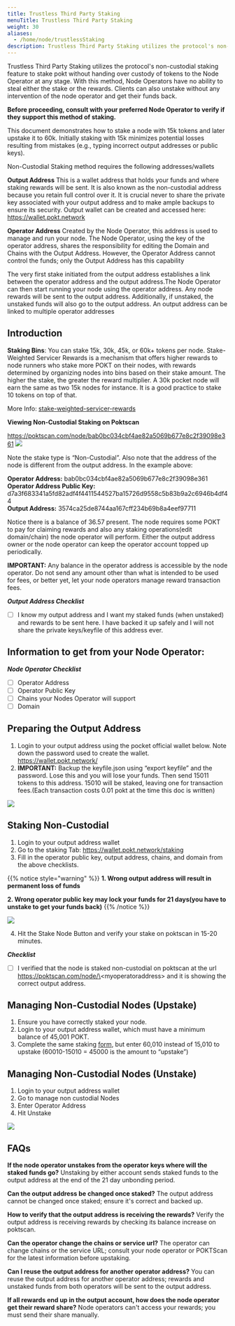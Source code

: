 ```yaml
---
title: Trustless Third Party Staking
menuTitle: Trustless Third Party Staking
weight: 30
aliases:
  - /home/node/trustlessStaking
description: Trustless Third Party Staking utilizes the protocol's non-custodial staking feature to stake pokt without handing over custody of tokens to the Node Operator at any stage.
---
```


Trustless Third Party Staking utilizes the protocol's non-custodial staking feature to stake pokt without handing over custody of tokens to the Node Operator at any stage. With this method, Node Operators have no ability to steal either the stake or the rewards. Clients can also unstake without any intervention of the node operator and get their funds back.

**Before proceeding, consult with your preferred Node Operator to verify if they support this method of staking.**

This document demonstrates how to stake a node with 15k tokens and later upstake it to 60k. 
Initially staking with 15k minimizes potential losses resulting from mistakes (e.g., typing incorrect output addresses or public keys). 

Non-Custodial Staking method requires the following addresses/wallets

**Output Address**
This is a wallet address that holds your funds and where staking rewards will be sent. 
It is also known as the non-custodial address because you retain full control over it. 
It is crucial never to share the private key associated with your output address and to make ample backups to ensure its security.
Output wallet can be created and accessed here: https://wallet.pokt.network

**Operator Address**
Created by the Node Operator, this address is used to manage and run your node. The Node Operator, using the key of the operator address, shares the responsibility 
for editing the Domain and Chains with the Output Address. However, the Operator Address cannot control the funds; only the Output Address has this capability


The very first stake initiated from the output address establishes a link between the operator address and the output address.The Node Operator can then start running your node using the operator address. Any node rewards will be sent to the output address. Additionally, if unstaked, the unstaked funds will also go to the output address. An output address can be linked to multiple operator addresses

## Introduction

**Staking Bins**:
You can stake 15k, 30k, 45k, or 60k+ tokens per node.
Stake-Weighted Servicer Rewards is a mechanism that offers higher rewards to node runners who stake more POKT on their nodes, with rewards determined by organizing nodes into bins based on their stake amount. The higher the stake, the greater the reward multiplier.
A 30k pocket node will earn the same as two 15k nodes for instance. It is a good practice to stake 10 tokens on top of that. 

More Info: [stake-weighted-servicer-rewards](/learn/economics/nodes/#stake-weighted-servicer-rewards)


**Viewing Non-Custodial Staking on Poktscan**

https://poktscan.com/node/bab0bc034cbf4ae82a5069b677e8c2f39098e361
![](/images/poktscan-noncustodial.png)

Note the stake type is “Non-Custodial”. Also note that the address of the node is different from the output address. In the example above:

**Operator Address:**  bab0bc034cbf4ae82a5069b677e8c2f39098e361  
**Operator Address Public Key:** d7a3f683341a5fd82adf4f4411544527ba15726d9558c5b83b9a2c6946b4df44  
**Output Address:** 3574ca25de8744aa167cff234b69b8a4eef97711

Notice there is a balance of 36.57 present. The node requires some POKT to pay for claiming rewards and also any staking operations(edit domain/chain) the node operator will perform. Either the output address owner or the node operator can keep the operator account topped up periodically.

**IMPORTANT:**  Any balance in the operator address is accessible by the node operator. Do not send any amount other than what is intended to be used for fees, or better yet, let your node operators manage reward transaction fees.

***Output Address Checklist***
- [ ] I know my output address and I want my staked funds (when unstaked) and rewards to be sent here. I have backed it up safely and I will not share the private keys/keyfile of this address ever.

##  Information to get from your Node Operator:

***Node Operator Checklist***
- [ ] Operator Address
- [ ] Operator Public Key
- [ ] Chains your Nodes Operator will support
- [ ] Domain

## Preparing the Output Address

1. Login to your  output address using the pocket official wallet below. Note down the password used to create the wallet. https://wallet.pokt.network/
2. **IMPORTANT:** Backup the keyfile.json using “export keyfile” and the password. Lose this and you will lose your funds. Then send 15011 tokens to this address. 15010 will be staked, leaving one for transaction fees.(Each transaction costs 0.01 pokt at the time this doc is written)
 
![](/images/wallet.png)

## Staking Non-Custodial

1. Login to your output address wallet
2. Go to the staking Tab: https://wallet.pokt.network/staking
3. Fill in the operator public key, output address, chains, and domain from the above checklists.

{{% notice style="warning" %}}
**1. Wrong output address will result in permanent loss of funds**

**2. Wrong operator public key may lock your funds for 21 days(you have to unstake to get your funds back)**
{{% /notice %}}

![](/images/wallet-staking.png)

4. Hit the Stake Node Button and verify your stake on poktscan in 15-20 minutes.

***Checklist***
- [ ] I verified that the node is staked non-custodial on poktscan at the url https://poktscan.com/node/\<myoperatoraddress\> and it is showing the correct output address.
   

## Managing Non-Custodial Nodes (Upstake)
1. Ensure you have correctly staked your node.
2. Login to your output address wallet, which must have a minimum balance of 45,001 POKT.
3. Complete the same staking [form](/node/trustlessstaking/#staking-non-custodial), but enter 60,010 instead of 15,010 to upstake (60010-15010 = 45000 is the amount to “upstake”)

## Managing Non-Custodial Nodes (Unstake)
1. Login to your output address wallet
2. Go to manage non custodial Nodes
3. Enter Operator Address
4. Hit Unstake 

![](/images/wallet-unstaking.png)

## FAQs
**If the node operator unstakes from the operator keys where will the staked funds go?**
Unstaking by either account sends staked funds to the output address at the end of the 21 day unbonding period.

**Can the output address be changed once staked?**
The output address cannot be changed once staked; ensure it's correct and backed up.

**How to verify that the output address is receiving the rewards?**
Verify the output address is receiving rewards by checking its balance increase on poktscan.

**Can the operator change the chains or service url?**
The operator can change chains or the service URL; consult your node operator or POKTScan for the latest information before upstaking.

**Can I reuse the output address for another operator address?**
You can reuse the output address for another operator address; rewards and unstaked funds from both operators will be sent to the output address.

**If all rewards end up in the output account, how does the node operator get their reward share?**
Node operators can't access your rewards; you must send their share manually.